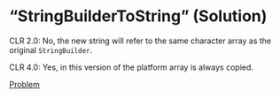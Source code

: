 # “StringBuilderToString” (Solution)

CLR 2.0: No, the new string will refer to the same character array as the original `StringBuilder`.

CLR 4.0: Yes, in this version of the platform array is always copied.

[Problem](./StringBuilderToString-Q.md)
